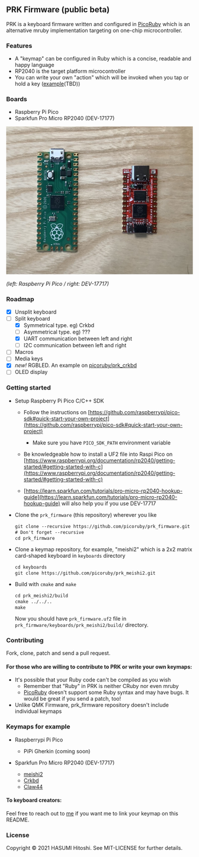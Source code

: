 ## PRK Firmware (public beta)

PRK is a keyboard firmware written and configured in [PicoRuby](https://github.com/picoruby/picoruby) which is an alternative mruby implementation targeting on one-chip microcontroller.

### Features

- A "keymap" can be configured in Ruby which is a concise, readable and happy language
- RP2040 is the target platform microcontroller
- You can write your own "action" which will be invoked when you tap or hold a key ([example]()(TBD))

### Boards

- Raspberry Pi Pico
- Sparkfun Pro Micro RP2040 (DEV-17177)

![](doc/images/RP2040_boards.jpg)

_(left: Raspberry Pi Pico / right: DEV-17717)_

### Roadmap

- [x] Unsplit keyboard
- [ ] Split keyboard
  - [x] Symmetrical type. eg) Crkbd
  - [ ] Asymmetrical type. eg) ???
  - [x] UART communication between left and right
  - [ ] I2C communication between left and right
- [ ] Macros
- [ ] Media keys
- [x] *new!* RGBLED. An example on [picoruby/prk_crkbd](https://github.com/picoruby/prk_crkbd/blob/main/keymap.rb#L61-L76)
- [ ] OLED display

### Getting started

- Setup Raspberry Pi Pico C/C++ SDK

  - Follow the instructions on [https://github.com/raspberrypi/pico-sdk#quick-start-your-own-project](https://github.com/raspberrypi/pico-sdk#quick-start-your-own-project)
    - Make sure you have `PICO_SDK_PATH` environment variable

  - Be knowledgeable how to install a UF2 file into Raspi Pico on [https://www.raspberrypi.org/documentation/rp2040/getting-started/#getting-started-with-c](https://www.raspberrypi.org/documentation/rp2040/getting-started/#getting-started-with-c)

  - [https://learn.sparkfun.com/tutorials/pro-micro-rp2040-hookup-guide](https://learn.sparkfun.com/tutorials/pro-micro-rp2040-hookup-guide) will also help you if you use DEV-17717

- Clone the `prk_firmware` (this repository) wherever you like

    ```
    git clone --recursive https://github.com/picoruby/prk_firmware.git # Don't forget --recursive
    cd prk_firmware
    ```

- Clone a keymap repository, for example, "meishi2" which is a 2x2 matrix card-shaped keyboard in `keyboards` directory

    ```
    cd keyboards
    git clone https://github.com/picoruby/prk_meishi2.git
    ```

- Build with `cmake` and `make`

    ```
    cd prk_meishi2/build
    cmake ../../..
    make
    ```

    Now you should have `prk_firmware.uf2` file in `prk_firmware/keyboards/prk_meishi2/build/` directory.

### Contributing

Fork, clone, patch and send a pull request.

#### For those who are willing to contribute to PRK or write your own keymaps:

- It's possible that your Ruby code can't be compiled as you wish
  - Remember that "Ruby" in PRK is neither CRuby nor even mruby
  - [PicoRuby](https://github.com/picoruby/picoruby) doesn't support some Ruby syntax and may have bugs. It would be great if you send a patch, too!
- Unlike QMK Firmware, prk_firmware repository doesn't include individual keymaps

### Keymaps for example

- Raspberrypi Pi Pico
  - PiPi Gherkin (coming soon)

- Sparkfun Pro Micro RP2040 (DEV-17717)
  - [meishi2](https://github.com/picoruby/prk_meishi2)
  - [Crkbd](https://github.com/picoruby/prk_crkbd)
  - [Claw44](https://github.com/picoruby/prk_claw44)

#### To keyboard creators:

Feel free to reach out to [me](https://twitter.com/hasumikin) if you want me to link your keymap on this README.

### License

Copyright © 2021 HASUMI Hitoshi. See MIT-LICENSE for further details.

